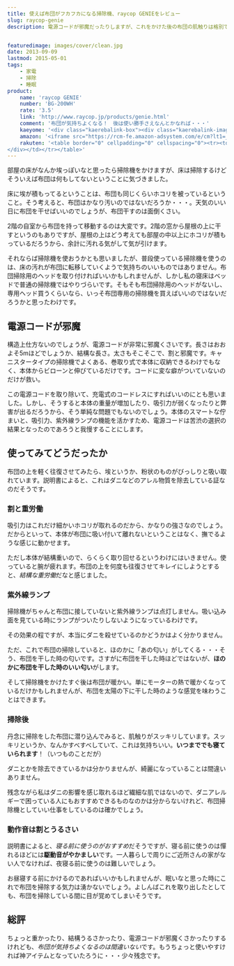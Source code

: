```yaml
---
title: 使えば布団がフカフカになる掃除機、raycop GENIEをレビュー
slug: raycop-genie
description: 電源コードが邪魔だったりしますが、これをかけた後の布団の肌触りは格別です。布団全体をしっかり掃除するのはかなりの重労働となりますが、これで掃除すればほんのりと暖かくなり、布団を日光の下に干したような匂いも感じられて気持ちいいです。


featuredimage: images/cover/clean.jpg
date: 2013-09-09
lastmod: 2015-05-01
tags: 
    - 家電
    - 掃除
    - 睡眠
product:
    name: 'raycop GENIE'
    number: 'BG-200WH'
    rate: '3.5'
    link: 'http://www.raycop.jp/products/genie.html'
    comment: '布団が気持ちよくなる！　後は使い勝手さえなんとかなれば・・・'
    kaeyome: '<div class="kaerebalink-box"><div class="kaerebalink-image"><a href="http://www.amazon.co.jp/exec/obidos/ASIN/B0078X3I60/illusionspace-22/ref=nosim/" rel="nofollow" target="_blank"><img src="http://ecx.images-amazon.com/images/I/31Ruy2uu1pL._SL160_.jpg" style="border: none;" /></a></div><div class="kaerebalink-info"><div class="kaerebalink-name"><a href="http://www.amazon.co.jp/exec/obidos/ASIN/B0078X3I60/illusionspace-22/ref=nosim/" rel="nofollow" target="_blank">レイコップ ふとん専用ダニクリーナー (ホワイト)【掃除機】raycop GENIE ジニー BG-200WH</a><div class="kaerebalink-powered-date">posted with <a href="http://kaereba.com" rel="nofollow" target="_blank">カエレバ</a></div></div><div class="kaerebalink-detail"> レイコップ     </div><div class="kaerebalink-link1"><div class="shoplinkamazon"><a href="http://www.amazon.co.jp/gp/search?keywords=BG-200WH&__mk_ja_JP=%83J%83%5E%83J%83i&tag=illusionspace-22" rel="nofollow" target="_blank" title="アマゾン" >Amazonで購入</a></div><div class="shoplinkrakuten"><a href="http://hb.afl.rakuten.co.jp/hgc/0e95387f.f2aef20d.0e953880.25e412bd/?pc=http%3A%2F%2Fsearch.rakuten.co.jp%2Fsearch%2Fmall%2FBG-200WH%2F-%2Ff.1-p.1-s.1-sf.0-st.A-v.2%3Fx%3D0%26scid%3Daf_ich_link_urltxt%26m%3Dhttp%3A%2F%2Fm.rakuten.co.jp%2F" rel="nofollow" target="_blank" title="楽天市場" >楽天市場で購入</a></div></div></div><div class="booklink-footer" style="clear: left"></div></div>'
    amazon: '<iframe src="https://rcm-fe.amazon-adsystem.com/e/cm?lt1=_blank&bc1=000000&IS2=1&bg1=FFFFFF&fc1=000000&lc1=0000FF&t=illusionspace-22&o=9&p=8&l=as4&m=amazon&f=ifr&ref=ss_til&asins=B0078X3I60" style="width:120px;height:240px;" scrolling="no" marginwidth="0" marginheight="0" frameborder="0"></iframe>'
    rakuten: '<table border="0" cellpadding="0" cellspacing="0"><tr><td valign="top"><div style="border:1px solid;margin:0px;padding:6px 0px;width:120px;text-align:center;float:left"><a href="http://hb.afl.rakuten.co.jp/hgc/11b5af55.fa74cd6b.11b5af56.39a5e334/?pc=http%3a%2f%2fitem.rakuten.co.jp%2fjism%2f8809248466478-21-21113-n%2f%3fscid%3daf_link_tbl&m=http%3a%2f%2fm.rakuten.co.jp%2fjism%2fi%2f10875327%2f" target="_blank"><img src="https://hbb.afl.rakuten.co.jp/hgb/?pc=http%3a%2f%2fthumbnail.image.rakuten.co.jp%2f%400_mall%2fjism%2fcabinet%2f0250%2f8809248466478.jpg%3f_ex%3d80x80&m=http%3a%2f%2fthumbnail.image.rakuten.co.jp%2f%400_mall%2fjism%2fcabinet%2f0250%2f8809248466478.jpg%3f_ex%3d64x64" alt="【9/9am9:59迄ポイント2倍】【Joshinはネット通販部門1位(アフ..." border="0" style="margin:0px;padding:0px"></a><p style="font-size:12px;line-height:1.4em;text-align:left;margin:0px;padding:2px 6px"><a href="http://hb.afl.rakuten.co.jp/hgc/11b5af55.fa74cd6b.11b5af56.39a5e334/?pc=http%3a%2f%2fitem.rakuten.co.jp%2fjism%2f8809248466478-21-21113-n%2f%3fscid%3daf_link_tbl&m=http%3a%2f%2fm.rakuten.co.jp%2fjism%2fi%2f10875327%2f" target="_blank">【9/9am9:59迄ポイント2倍】【Joshinはネット通販部門1位(アフ...</a>
</div></td></tr></table>'
---
```


部屋の床がなんか埃っぽいなと思ったら掃除機をかけますが、床は掃除するけどそういえば布団は何もしてないということに気づきました。

床に埃が積もってるということは、布団も同じくらいホコリを被っているということ。そう考えると、布団はかなり汚いのではないだろうか・・・。天気のいい日に布団を干せばいいのでしょうが、布団干すのは面倒くさい。

2階の自室から布団を持って移動するのは大変です。2階の窓から屋根の上に干すというのもありですが、屋根の上はどう考えても部屋の中以上にホコリが積もっているだろうから、余計に汚れる気がして気が引けます。

それならば掃除機を使おうかとも思いましたが、普段使っている掃除機を使うのは、床の汚れが布団に転移していくようで気持ちのいいものではありません。布団掃除用のヘッドを取り付ければいいかもしれませんが、しかし私の寝床はベッドで普通の掃除機ではやりづらいです。そもそも布団掃除用のヘッドがないし、専用ヘッド買うくらいなら、いっそ布団専用の掃除機を買えばいいのではないだろうかと思ったわけです。


## 電源コードが邪魔


構造上仕方ないのでしょうが、電源コードが非常に邪魔くさいです。長さはおおよそ5mほどでしょうか、結構な長さ。太さもそこそこで、割と邪魔です。キャニスタータイプの掃除機でよくある、巻取り式で本体に収納できるわけでもなく、本体からビローンと伸びているだけです。コードに変な癖がついていないのだけが救い。

この電源コードを取り除いて、充電式のコードレスにすればいいのにとも思いました。しかし、そうすると本体の重量が増加したり、吸引力が弱くなったりと弊害が出るだろうから、そう単純な問題でもないのでしょう。本体のスマートな佇まいと、吸引力、紫外線ランプの機能を活かすため、電源コードは苦渋の選択の結果となったのであろうと我慢することにします。


## 使ってみてどうだったか


布団の上を軽く往復させてみたら、埃というか、粉状のものがびっしりと吸い取れています。説明書によると、これはダニなどのアレル物質を除去している証なのだそうです。


### 割と重労働


吸引力はこれだけ細かいホコリが取れるのだから、かなりの強さなのでしょう。だからといって、本体が布団に吸い付いて離れないということはなく、撫でるような感じに動かせます。

ただし本体が結構重いので、らくらく取り回せるというわけにはいきません。使っていると腕が疲れます。布団の上を何度も往復させてキレイにしようとすると、<em>結構な重労働</em>だなと感じました。


### 紫外線ランプ


掃除機がちゃんと布団に接していないと紫外線ランプは点灯しません。吸い込み面を見ている時にランプがついたりしないようになっているわけです。

その効果の程ですが、本当にダニを殺せているのかどうかはよく分かりません。

ただ、これで布団の掃除していると、ほのかに「あの匂い」がしてくる・・・そう、布団を干した時の匂いです。さすがに布団を干した時ほどではないが、<strong>ほのかに布団を干した時のいい匂い</strong>がします。

そして掃除機をかけたすぐ後は布団が暖かい。単にモーターの熱で暖かくなっているだけかもしれませんが、布団を太陽の下に干した時のような感覚を味わうことはできます。


### 掃除後


丹念に掃除をした布団に潜り込んでみると、肌触りがスッキリしています。スッキリというか、なんかすべすべしていて、これは気持ちいい。<strong>いつまででも寝ていられます</strong>！（いつものことだが）

ダニとかを除去できているかは分かりませんが、綺麗になっていることは間違いありません。

残念ながら私はダニの影響を感じ取れるほど繊細な肌ではないので、ダニアレルギーで困っている人にもおすすめできるものなのかは分からないけれど、布団掃除機としていい仕事をしているのは確かでしょう。


### 動作音は割とうるさい


説明書によると、<em>寝る前に使うのがおすすめ</em>だそうですが、寝る前に使うのは憚れるほどには<strong>駆動音がやかましい</strong>です。一人暮らしで周りにご近所さんの家がない人でなければ、夜寝る前に使うのは難しいでしょう。

お昼寝する前にかけるのであればいいかもしれませんが、眠いなと思った時にこれで布団を掃除する気力は湧かないでしょう。よしんばこれを取り出したとしても、布団を掃除している間に目が覚めてしまいそうです。


## 総評


ちょっと重かったり、結構うるさかったり、電源コードが邪魔くさかったりするけれども、<em>布団が気持ちよくなるのは間違いない</em>です。もうちょっと使いやすければ神アイテムとなっていたろうに・・・少々残念です。


  